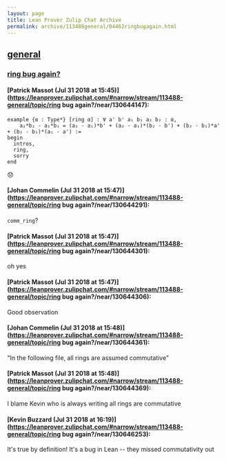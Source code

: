 ```yaml
---
layout: page
title: Lean Prover Zulip Chat Archive 
permalink: archive/113488general/04462ringbugagain.html
---
```


## [general](index.html)
### [ring bug again?](04462ringbugagain.html)

#### [Patrick Massot (Jul 31 2018 at 15:45)](https://leanprover.zulipchat.com/#narrow/stream/113488-general/topic/ring bug again?/near/130644147):
```lean
example {α : Type*} [ring α] : ∀ a' b' a₁ b₁ a₂ b₂ : α, 
    a₂*b₂ - a₁*b₁ = (a₂ - a₁)*b' + (a₂ - a₁)*(b₂ - b') + (b₂ - b₁)*a' + (b₂ - b₁)*(a₁ - a') :=
begin
  intros,
  ring,
  sorry
end
```
:disappointed:

#### [Johan Commelin (Jul 31 2018 at 15:47)](https://leanprover.zulipchat.com/#narrow/stream/113488-general/topic/ring bug again?/near/130644291):
`comm_ring`?

#### [Patrick Massot (Jul 31 2018 at 15:47)](https://leanprover.zulipchat.com/#narrow/stream/113488-general/topic/ring bug again?/near/130644301):
oh yes

#### [Patrick Massot (Jul 31 2018 at 15:47)](https://leanprover.zulipchat.com/#narrow/stream/113488-general/topic/ring bug again?/near/130644306):
Good observation

#### [Johan Commelin (Jul 31 2018 at 15:48)](https://leanprover.zulipchat.com/#narrow/stream/113488-general/topic/ring bug again?/near/130644361):
"In the following file, all rings are assumed commutative"

#### [Patrick Massot (Jul 31 2018 at 15:48)](https://leanprover.zulipchat.com/#narrow/stream/113488-general/topic/ring bug again?/near/130644369):
I blame Kevin who is always writing all rings are commutative

#### [Kevin Buzzard (Jul 31 2018 at 16:19)](https://leanprover.zulipchat.com/#narrow/stream/113488-general/topic/ring bug again?/near/130646253):
It's true by definition! It's a bug in Lean -- they missed commutativity out

